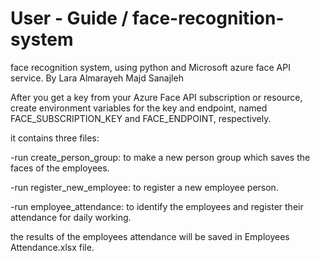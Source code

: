 # User - Guide / face-recognition-system
face recognition system, using python and Microsoft azure face API service.
By Lara Almarayeh
Majd Sanajleh

After you get a key from your Azure Face API subscription or resource, create environment variables for the key and endpoint, named FACE_SUBSCRIPTION_KEY and FACE_ENDPOINT, respectively.

it contains three files:

-run create_person_group: to make a new person group which saves the faces of the employees.

-run register_new_employee: to register a new employee person.

-run employee_attendance: to identify the employees and register their attendance for daily working.

the results of the employees attendance will be saved in Employees Attendance.xlsx file.

